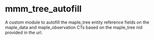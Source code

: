 # mmm_tree_autofill
A custom module to autofill the maple_tree entity reference fields on the maple_data and maple_observation CTs based on the maple_tree nid provided in the url.
